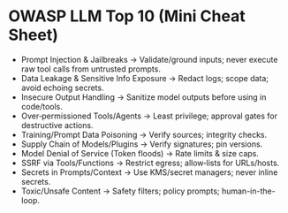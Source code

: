 # OWASP LLM Top 10 (Mini Cheat Sheet)

- Prompt Injection & Jailbreaks → Validate/ground inputs; never execute raw tool calls from untrusted prompts.
- Data Leakage & Sensitive Info Exposure → Redact logs; scope data; avoid echoing secrets.
- Insecure Output Handling → Sanitize model outputs before using in code/tools.
- Over‑permissioned Tools/Agents → Least privilege; approval gates for destructive actions.
- Training/Prompt Data Poisoning → Verify sources; integrity checks.
- Supply Chain of Models/Plugins → Verify signatures; pin versions.
- Model Denial of Service (Token floods) → Rate limits & size caps.
- SSRF via Tools/Functions → Restrict egress; allow‑lists for URLs/hosts.
- Secrets in Prompts/Context → Use KMS/secret managers; never inline secrets.
- Toxic/Unsafe Content → Safety filters; policy prompts; human-in-the-loop.

